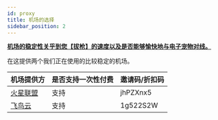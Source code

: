 ```yaml
---
id: proxy
title: 机场的选择
sidebar_position: 2
---
```


<u>**机场的稳定性关乎到您【拔枪】的速度以及是否能够愉快地与电子宠物对线。**</u>

在这提供两个我们正在使用的比较稳定的机场。

| 机场提供方                            | 是否支持一次性付费 | 邀请码/折扣码 |
| ------------------------------------- | ------------------ | ------------- |
| [火星联盟](https://x-go.gitbook.io/hxlm) | 支持               | jhPZXnx5      |
| [飞鸟云](https://feiniaoyun01.com/)                            | 支持               | 1g522S2W      |

